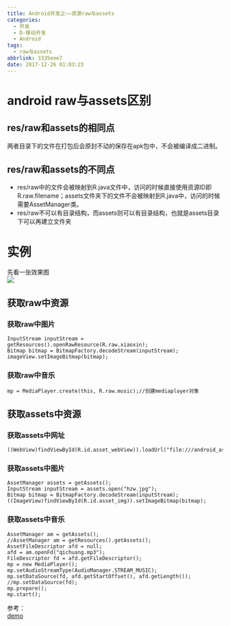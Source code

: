```yaml
---
title: Android开发之——资源raw与assets
categories:
  - 开发
  - D-移动开发
  - Android
tags:
  - raw与assets
abbrlink: 3335eee7
date: 2017-12-26 01:03:23
---
```

# android raw与assets区别
## res/raw和assets的相同点
两者目录下的文件在打包后会原封不动的保存在apk包中，不会被编译成二进制。
## res/raw和assets的不同点
- res/raw中的文件会被映射到R.java文件中，访问的时候直接使用资源ID即R.raw.filename；assets文件夹下的文件不会被映射到R.java中，访问的时候需要AssetManager类。
- res/raw不可以有目录结构，而assets则可以有目录结构，也就是assets目录下可以再建立文件夹
<!--more-->

# 实例  
先看一张效果图   
![][1]
## 获取raw中资源
### 获取raw中图片
	InputStream inputStream = getResources().openRawResource(R.raw.xiaoxin);
	Bitmap bitmap = BitmapFactory.decodeStream(inputStream);
	imageView.setImageBitmap(bitmap);
### 获取raw中音乐
	mp = MediaPlayer.create(this, R.raw.music);//创建mediaplayer对象

## 获取assets中资源
### 获取assets中网址
	((WebView)findViewById(R.id.asset_webView)).loadUrl("file:///android_asset/a.html");
### 获取assets中图片
	AssetManager assets = getAssets();
	InputStream inputStream = assets.open("hzw.jpg");
	Bitmap bitmap = BitmapFactory.decodeStream(inputStream);
	((ImageView)findViewById(R.id.asset_img)).setImageBitmap(bitmap);
### 获取assets中音乐
	AssetManager am = getAssets();
	//AssetManager am = getResources().getAssets();
	AssetFileDescriptor afd = null;
	afd = am.openFd("qichuang.mp3");
	FileDescriptor fd = afd.getFileDescriptor();
	mp = new MediaPlayer();
	mp.setAudioStreamType(AudioManager.STREAM_MUSIC);
	mp.setDataSource(fd, afd.getStartOffset(), afd.getLength());
	//mp.setDataSource(fd);
	mp.prepare();
	mp.start();

参考：  
[demo][2]



[1]: https://cdn.jsdelivr.net/gh/PGzxc/CDN@master/blog-image/raw_asset.gif
[2]: https://github.com/PGzxc/AndroidResource

